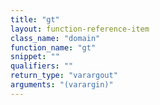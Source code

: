 ```yaml
---
title: "gt"
layout: function-reference-item
class_name: "domain"
function_name: "gt"
snippet: ""
qualifiers: ""
return_type: "varargout"
arguments: "(varargin)"
---
```


<pre class="help-text"></pre>